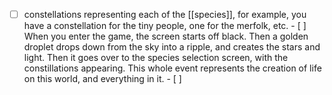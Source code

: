 - [ ] constellations representing each of the [[species]], for example, you have a constellation for the tiny people, one for the merfolk, etc. - [ ] When you enter the game, the screen starts off black. Then a golden droplet drops down from the sky into a ripple, and creates the stars and light. Then it goes over to the species selection screen, with the constillations appearing. This whole event represents the creation of life on this world, and everything in it. - [ ]